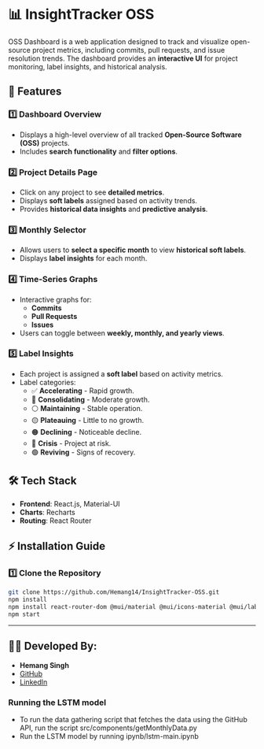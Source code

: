 # 📊 **InsightTracker OSS**

OSS Dashboard is a web application designed to track and visualize open-source project metrics, including commits, pull requests, and issue resolution trends. The dashboard provides an **interactive UI** for project monitoring, label insights, and historical analysis.

## 🚀 Features

### **1️⃣ Dashboard Overview**
- Displays a high-level overview of all tracked **Open-Source Software (OSS)** projects.
- Includes **search functionality** and **filter options**.

### **2️⃣ Project Details Page**
- Click on any project to see **detailed metrics**.
- Displays **soft labels** assigned based on activity trends.
- Provides **historical data insights** and **predictive analysis**.

### **3️⃣ Monthly Selector**
- Allows users to **select a specific month** to view **historical soft labels**.
- Displays **label insights** for each month.

### **4️⃣ Time-Series Graphs**
- Interactive graphs for:
  - **Commits**
  - **Pull Requests**
  - **Issues**
- Users can toggle between **weekly, monthly, and yearly views**.

### **5️⃣ Label Insights**
- Each project is assigned a **soft label** based on activity metrics.
- Label categories:
  - ✅ **Accelerating** - Rapid growth.
  - 🔵 **Consolidating** - Moderate growth.
  - ⚪ **Maintaining** - Stable operation.
  - 🟡 **Plateauing** - Little to no growth.
  - 🟠 **Declining** - Noticeable decline.
  - 🔴 **Crisis** - Project at risk.
  - 🟢 **Reviving** - Signs of recovery.

## 🛠️ Tech Stack
- **Frontend**: React.js, Material-UI
- **Charts**: Recharts
- **Routing**: React Router

## ⚡ Installation Guide

### **1️⃣ Clone the Repository**
```bash
git clone https://github.com/Hemang14/InsightTracker-OSS.git
npm install
npm install react-router-dom @mui/material @mui/icons-material @mui/lab @mui/x-date-pickers @emotion/react @emotion/styled recharts @date-io/date-fns
npm start
```

---

## 👨‍💻 Developed By:
- **Hemang Singh**
- [GitHub](https://github.com/Hemang14)
- [LinkedIn](https://www.linkedin.com/in/hemang14/)

### **Running the LSTM model**
- To run the data gathering script that fetches the data using the GitHub API, run the script src/components/getMonthlyData.py
- Run the LSTM model by running ipynb/lstm-main.ipynb
